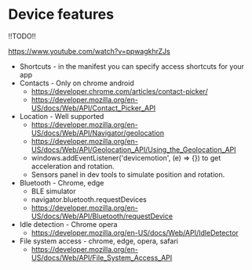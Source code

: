 # Device features

!!TODO!!

https://www.youtube.com/watch?v=ppwagkhrZJs

- Shortcuts - in the manifest you can specify access shortcuts for your app
- Contacts - Only on chrome android
  - https://developer.chrome.com/articles/contact-picker/
  - https://developer.mozilla.org/en-US/docs/Web/API/Contact_Picker_API
- Location - Well supported
  - https://developer.mozilla.org/en-US/docs/Web/API/Navigator/geolocation
  - https://developer.mozilla.org/en-US/docs/Web/API/Geolocation_API/Using_the_Geolocation_API
  - windows.addEventListener('devicemotion', (e) => {}) to get acceleration and rotation.
  - Sensors panel in dev tools to simulate position and rotation.
- Bluetooth - Chrome, edge
  - BLE simulator
  - navigator.bluetooth.requestDevices
  - https://developer.mozilla.org/en-US/docs/Web/API/Bluetooth/requestDevice
- Idle detection - Chrome opera
  - https://developer.mozilla.org/en-US/docs/Web/API/IdleDetector
- File system access - chrome, edge, opera, safari
  - https://developer.mozilla.org/en-US/docs/Web/API/File_System_Access_API
